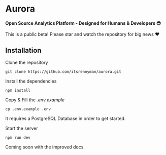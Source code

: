 # Aurora

#### Open Source Analytics Platform - Designed for Humans & Developers :sunglasses:

This is a public beta! Please star and watch the repository for big news :heart:

## Installation

Clone the repository

`git clone https://github.com/itsrennyman/aurora.git`

Install the dependencies

`npm install`

Copy & Fill the *.env.example*

`cp .env.example .env`

It requires a PostgreSQL Database in order to get started.

Start the server

`npm run dev`

Coming soon with the improved docs.
